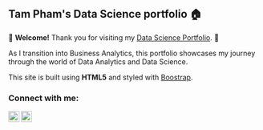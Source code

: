 <h2> Tam Pham's Data Science portfolio 🏠 </h2>

👏 <b>Welcome!</b> Thank you for visiting my [Data Science Portfolio](https://pmtam-sl.github.io/portfolio). 👏

As I transition into Business Analytics, this portfolio showcases my journey through the world of Data Analytics and Data Science.

This site is built using <b>HTML5</b> and styled with [Boostrap](https://getbootstrap.com/).

<h3> Connect with me:</h3>

[<img align="left" alt="TamPham | LinkedIn" width="22px" src="https://cdn.jsdelivr.net/npm/simple-icons@v3/icons/linkedin.svg" />][linkedin]
[<img align="left" alt="TamPham | Tableau" width="22px" src="https://cdn.jsdelivr.net/npm/simple-icons@v3/icons/tableau.svg" />][tableau]


[tableau]: https://public.tableau.com/app/profile/tam.pham5379/viz/PMT_Profile/Profile
[linkedin]: https://linkedin.com/in/pmtam
